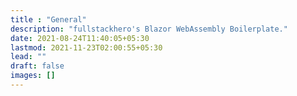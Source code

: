 ```yaml
---
title : "General"
description: "fullstackhero's Blazor WebAssembly Boilerplate."
date: 2021-08-24T11:40:05+05:30
lastmod: 2021-11-23T02:00:55+05:30
lead: ""
draft: false
images: []
---
```

